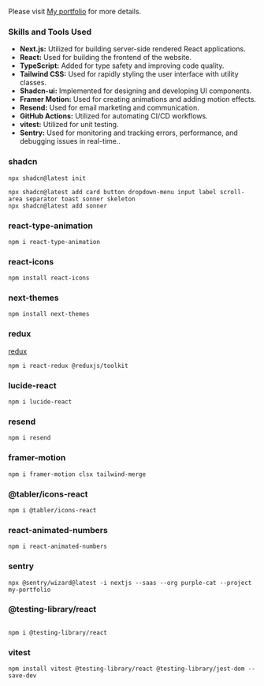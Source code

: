Please visit [My portfolio](https://purplecat-portfolio.vercel.app/) for more details.

### Skills and Tools Used

- **Next.js:** Utilized for building server-side rendered React applications.
- **React:** Used for building the frontend of the website.
- **TypeScript:** Added for type safety and improving code quality.
- **Tailwind CSS:** Used for rapidly styling the user interface with utility classes.
- **Shadcn-ui:** Implemented for designing and developing UI components.
- **Framer Motion:** Used for creating animations and adding motion effects.
- **Resend:** Used for email marketing and communication.
- **GitHub Actions:** Utilized for automating CI/CD workflows.
- **vitest:** Utilized for unit testing.
- **Sentry:** Used for monitoring and tracking errors, performance, and debugging issues in real-time..

### shadcn

```
npx shadcn@latest init

npx shadcn@latest add card button dropdown-menu input label scroll-area separator toast sonner skeleton
npx shadcn@latest add sonner

```

### react-type-animation

```
npm i react-type-animation

```

### react-icons

```
npm install react-icons

```

### next-themes

```
npm install next-themes

```

### redux

[redux](https://redux.js.org/usage/nextjs)

```
npm i react-redux @reduxjs/toolkit

```

### lucide-react

```
npm i lucide-react

```

### resend

```
npm i resend

```

### framer-motion

```
npm i framer-motion clsx tailwind-merge

```

### @tabler/icons-react

```
npm i @tabler/icons-react

```

### react-animated-numbers

```
npm i react-animated-numbers

```

### sentry

```
npx @sentry/wizard@latest -i nextjs --saas --org purple-cat --project my-portfolio

```

### @testing-library/react

```

npm i @testing-library/react

```

### vitest

```
npm install vitest @testing-library/react @testing-library/jest-dom --save-dev

```
